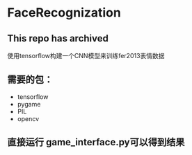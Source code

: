 # FaceRecognization

## This repo has archived

使用tensorflow构建一个CNN模型来训练fer2013表情数据

## 需要的包：
- tensorflow
- pygame
- PIL
- opencv

## 直接运行 game_interface.py可以得到结果
